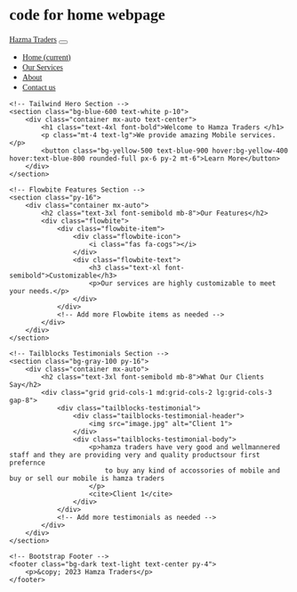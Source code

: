 # code for home webpage
<!DOCTYPE html>
<html lang="en">
<head>
    <meta charset="UTF-8">
    <meta name="viewport" content="width=device-width, initial-scale=1.0">
    <title>Hamza Traders</title>
    <!-- Link to Bootstrap CSS -->
    <link href="https://cdn.jsdelivr.net/npm/bootstrap/dist/css/bootstrap.min.css" rel="stylesheet">
    <!-- Link to Tailwind CSS -->
    <link href="https://cdn.jsdelivr.net/npm/tailwindcss@2.2.16/dist/tailwind.min.css" rel="stylesheet">
    <!-- Link to Flowbite CSS -->
    <link href="https://cdn.jsdelivr.net/npm/flowbite@1.0.1/dist/flowbite.min.css" rel="stylesheet">
    <!-- Link to custom CSS -->
    <link rel="stylesheet" href="styles.css">
    <style>
        a{
            font-family: 'Times New Roman', Times, serif;
        }
        button{
            font-family: 'Times New Roman', Times, serif;
        }
        h1{
            font-family: 'Times New Roman', Times, serif;
        }
        p{
            font-family: 'Times New Roman', Times, serif;
        }
        h2{
            font-family: 'Times New Roman', Times, serif;
        }
        h3{
            font-family: 'Times New Roman', Times, serif;
        }
        cite{
            font-family: 'Times New Roman', Times, serif;
        }
    </style>
</head>
<body>
    <!-- Bootstrap Navbar -->
    <nav class="navbar navbar-expand-lg navbar-light bg-light">
        <a class="navbar-brand" href="#">Hazma Traders</a>
        <button class="navbar-toggler" type="button" data-toggle="collapse" data-target="#navbarNav" aria-controls="navbarNav" aria-expanded="false" aria-label="Toggle navigation">
            <span class="navbar-toggler-icon"></span>
        </button>
        <div class="collapse navbar-collapse" id="navbarNav">
            <ul class="navbar-nav ml-auto">
                <li class="nav-item active">
                    <a class="nav-link" href="website page.html">Home <span class="sr-only">(current)</span></a>
                </li>
                <li class="nav-item">
                    <a class="nav-link" href="our services.html">Our Services</a>
                </li>
                <li class="nav-item">
                    <a class="nav-link" href="about us.html">About</a>
                </li>
                <li class="nav-item">
                    <a class="nav-link" href="contact us.html">Contact us</a>
                </li>
            </ul>
        </div>
    </nav>

    <!-- Tailwind Hero Section -->
    <section class="bg-blue-600 text-white p-10">
        <div class="container mx-auto text-center">
            <h1 class="text-4xl font-bold">Welcome to Hamza Traders </h1>
            <p class="mt-4 text-lg">We provide amazing Mobile services.</p>
            <button class="bg-yellow-500 text-blue-900 hover:bg-yellow-400 hover:text-blue-800 rounded-full px-6 py-2 mt-6">Learn More</button>
        </div>
    </section>

    <!-- Flowbite Features Section -->
    <section class="py-16">
        <div class="container mx-auto">
            <h2 class="text-3xl font-semibold mb-8">Our Features</h2>
            <div class="flowbite">
                <div class="flowbite-item">
                    <div class="flowbite-icon">
                        <i class="fas fa-cogs"></i>
                    </div>
                    <div class="flowbite-text">
                        <h3 class="text-xl font-semibold">Customizable</h3>
                        <p>Our services are highly customizable to meet your needs.</p>
                    </div>
                </div>
                <!-- Add more Flowbite items as needed -->
            </div>
        </div>
    </section>

    <!-- Tailblocks Testimonials Section -->
    <section class="bg-gray-100 py-16">
        <div class="container mx-auto">
            <h2 class="text-3xl font-semibold mb-8">What Our Clients Say</h2>
            <div class="grid grid-cols-1 md:grid-cols-2 lg:grid-cols-3 gap-8">
                <div class="tailblocks-testimonial">
                    <div class="tailblocks-testimonial-header">
                        <img src="image.jpg" alt="Client 1">
                    </div>
                    <div class="tailblocks-testimonial-body">
                        <p>hamza traders have very good and wellmannered staff and they are providing very and quality productsour first prefernce 
                            to buy any kind of accossories of mobile and buy or sell our mobile is hamza traders 
                        </p>
                        <cite>Client 1</cite>
                    </div>
                </div>
                <!-- Add more testimonials as needed -->
            </div>
        </div>
    </section>

    <!-- Bootstrap Footer -->
    <footer class="bg-dark text-light text-center py-4">
        <p>&copy; 2023 Hamza Traders</p>
    </footer>

   
</body>
</html>
